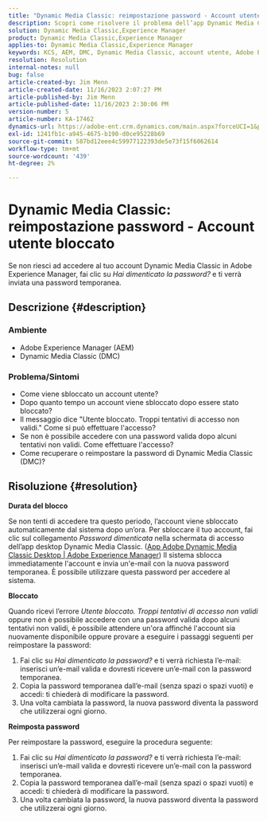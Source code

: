 ```yaml
---
title: "Dynamic Media Classic: reimpostazione password - Account utente bloccato"
description: Scopri come risolvere il problema dell’app Dynamic Media Classic in Adobe Experience Manager, che impedisce l’accesso, dispone di un account utente bloccato e richiede la reimpostazione della password.
solution: Dynamic Media Classic,Experience Manager
product: Dynamic Media Classic,Experience Manager
applies-to: Dynamic Media Classic,Experience Manager
keywords: KCS, AEM, DMC, Dynamic Media Classic, account utente, Adobe Experience Manager, risoluzione dei problemi, password temporanea, bloccato
resolution: Resolution
internal-notes: null
bug: false
article-created-by: Jim Menn
article-created-date: 11/16/2023 2:07:27 PM
article-published-by: Jim Menn
article-published-date: 11/16/2023 2:30:06 PM
version-number: 5
article-number: KA-17462
dynamics-url: https://adobe-ent.crm.dynamics.com/main.aspx?forceUCI=1&pagetype=entityrecord&etn=knowledgearticle&id=813f0873-8984-ee11-8179-6045bd006268
exl-id: 1241fb1c-a945-4675-b190-d0ce95228b69
source-git-commit: 587bd12eee4c59977122393de5e73f15f6062614
workflow-type: tm+mt
source-wordcount: '439'
ht-degree: 2%

---
```


# Dynamic Media Classic: reimpostazione password - Account utente bloccato


Se non riesci ad accedere al tuo account Dynamic Media Classic in Adobe Experience Manager, fai clic su *Hai dimenticato la password?* e ti verrà inviata una password temporanea.

## Descrizione {#description}


### <b>Ambiente</b>

- Adobe Experience Manager (AEM)
- Dynamic Media Classic (DMC)




### <b>Problema/Sintomi</b>

- Come viene sbloccato un account utente?
- Dopo quanto tempo un account viene sbloccato dopo essere stato bloccato?
- Il messaggio dice &quot;Utente bloccato. Troppi tentativi di accesso non validi.&quot; Come si può effettuare l&#39;accesso?
- Se non è possibile accedere con una password valida dopo alcuni tentativi non validi. Come effettuare l&#39;accesso?
- Come recuperare o reimpostare la password di Dynamic Media Classic (DMC)?



## Risoluzione {#resolution}


<b>Durata del blocco</b>

Se non tenti di accedere tra questo periodo, l’account viene sbloccato automaticamente dal sistema dopo un’ora. Per sbloccare il tuo account, fai clic sul collegamento *Password dimenticata* nella schermata di accesso dell’app desktop Dynamic Media Classic. ([App Adobe Dynamic Media Classic Desktop | Adobe Experience Manager](https://experienceleague.adobe.com/docs/dynamic-media-classic/using/new-ui-2020.html?lang=en)) Il sistema sblocca immediatamente l&#39;account e invia un&#39;e-mail con la nuova password temporanea. È possibile utilizzare questa password per accedere al sistema.



<b>Bloccato</b>

Quando ricevi l’errore *Utente bloccato. Troppi tentativi di accesso non validi* oppure non è possibile accedere con una password valida dopo alcuni tentativi non validi, è possibile attendere un&#39;ora affinché l&#39;account sia nuovamente disponibile oppure provare a eseguire i passaggi seguenti per reimpostare la password:

1. Fai clic su *Hai dimenticato la password?* e ti verrà richiesta l’e-mail: inserisci un’e-mail valida e dovresti ricevere un’e-mail con la password temporanea.
2. Copia la password temporanea dall’e-mail (senza spazi o spazi vuoti) e accedi: ti chiederà di modificare la password.
3. Una volta cambiata la password, la nuova password diventa la password che utilizzerai ogni giorno.


<b>Reimposta password</b>

Per reimpostare la password, eseguire la procedura seguente:

1. Fai clic su *Hai dimenticato la password?* e ti verrà richiesta l’e-mail: inserisci un’e-mail valida e dovresti ricevere un’e-mail con la password temporanea.
2. Copia la password temporanea dall’e-mail (senza spazi o spazi vuoti) e accedi: ti chiederà di modificare la password.
3. Una volta cambiata la password, la nuova password diventa la password che utilizzerai ogni giorno.
